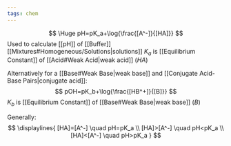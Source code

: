 ```yaml
---
tags: chem
---
```

$$ \Huge pH=pK_a+\log{\frac{[A^-]}{[HA]}} $$
Used to calculate [[pH]] of [[Buffer]] [[Mixtures#Homogeneous/Solutions|solutions]]
$K_a$ is [[Equilibrium Constant]] of [[Acid#Weak Acid|weak acid]] ($HA$)

Alternatively for a [[Base#Weak Base|weak base]] and [[Conjugate Acid-Base Pairs|conjugate acid]]:
$$ pOH=pK_b+\log{\frac{[HB^+]}{[B]}} $$
$K_b$ is [[Equilibrium Constant]] of [[Base#Weak Base|weak base]] ($B$)

Generally:
$$ \displaylines{
[HA]=[A^-] \quad pH=pK_a \\
[HA]>[A^-] \quad pH<pK_a \\
[HA]<[A^-] \quad pH>pK_a
} $$
